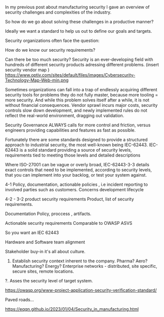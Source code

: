 In my previous post about manufacturing security I gave an overview of security challenges and complexities of the industry.

So how do we go about solving these challenges in a productive manner?

Ideally we want a standard to help us out to define our goals and targets.

Security organizations often face the question:

How do we know our security requirements?


Can there be too much security?
Security is an ever-developing field with hundreds of different security products adressing different problems. 
(insert security vendor map )
https://www.optiv.com/sites/default/files/images/Cybersecurity-Technology-Map-Web-min.png

Sometimes organizations can fall into a trap of endlessly acquiring different security tools for problems they do not fully master, because more tooling = more security. And while this problem solves itself after a while, it is not without financial consequences. 
Vendor sprawl incurs major costs, security controls slow down development, and newly implemented rules do not reflect the real-world environment, dragging out validation.

Security Governance ALWAYS calls for more control and friction, versus engineers providing capabilities and features as fast as possible.

Fortunately there are some standards designed to provide a structured approach to industrial security, the most well-known being IEC-62443.
IEC-62443 is a solid standard providing a source of security levels, requirements tied to meeting those levels and detailed descriptions 

Where ISO-27001 can be vague or overly broad, IEC-62443-3-3 details exact controls that need to be implemented, according to security levels, that you can implement into your backlog, or test your system against.



4-1
Policy, documentation, actionable policies , i.e incident reporting to involved parties such as customers. Concerns development lifecycle

4-2    - 3-2 product security requirements
Product, list of security requirements. 

Documentation 
Policy, proccess , artifacts. 

Actionable security requirements 
Comparable to OWASP ASVS 





So you want an IEC 62443 



Hardware and Software team alignment

Stakeholder buy-in   it's all about culture. 




1. Establish security context inherent to the company.
Pharma? Aero? Manufacturing? Energy?
Enterprise networks - distributed, site specific, secure sites, remote locations.

?. Asses the security level of target system. 

https://owasp.org/www-project-application-security-verification-standard/

Paved roads...

https://eqqn.github.io/2023/01/04/Security_in_manufacturing.html
